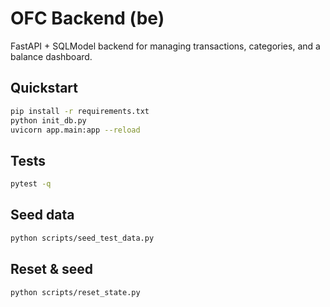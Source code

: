 # OFC Backend (be)

FastAPI + SQLModel backend for managing transactions, categories, and a balance dashboard.

## Quickstart
```bash
pip install -r requirements.txt
python init_db.py
uvicorn app.main:app --reload
```

## Tests
```bash
pytest -q
```

## Seed data
```bash
python scripts/seed_test_data.py
```

## Reset & seed
```bash
python scripts/reset_state.py
```
